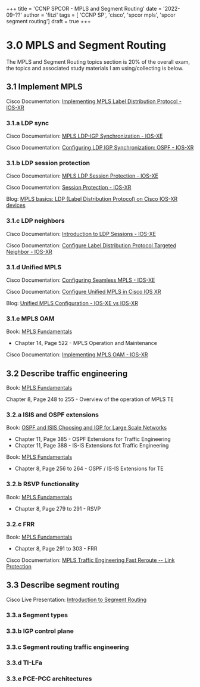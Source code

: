 +++
title = 'CCNP SPCOR - MPLS and Segment Routing'
date = '2022-09-??'
author = 'fitzi'
tags = [ 'CCNP SP', 'cisco', 'spcor mpls', 'spcor segment routing']
draft = true
+++

# 3.0 MPLS and Segment Routing

The MPLS and Segment Routing topics section is 20% of the overall exam, the topics and associated study materials I am 
using/collecting is below.

## 3.1 Implement MPLS

Cisco Documentation: [Implementing MPLS Label Distribution Protocol - IOS-XR](https://www.cisco.com/c/en/us/td/docs/routers/asr9000/software/asr9k-r6-5/mpls/configuration/guide/b-mpls-cg-asr9000-65x/b-mpls-cg-asr9000-65x_chapter_010.html)

### 3.1.a LDP sync

Cisco Documentation: [MPLS LDP-IGP Synchronization - IOS-XE](https://www.cisco.com/c/en/us/td/docs/ios/ios_xe/mpls/configuration/guide/convert/mp_ldp_book_xe/mp_ldp_igp_synch_xe.html)

Cisco Documentation: [Configuring LDP IGP Synchronization: OSPF - IOS-XR](https://www.cisco.com/c/en/us/td/docs/routers/asr9000/software/asr9k-r6-5/mpls/configuration/guide/b-mpls-cg-asr9000-65x/b-mpls-cg-asr9000-65x_chapter_010.html#ariaid-title64)


### 3.1.b LDP session protection

Cisco Documentation: [MPLS LDP Session Protection - IOS-XE](https://www.cisco.com/c/en/us/td/docs/ios/ios_xe/mpls/configuration/guide/convert/mp_ldp_book_xe/mp_ldp_sessn_prot_xe.html)

Cisco Documentation: [Session Protection - IOS-XR](https://www.cisco.com/c/en/us/td/docs/routers/asr9000/software/asr9k-r6-5/mpls/configuration/guide/b-mpls-cg-asr9000-65x/b-mpls-cg-asr9000-65x_chapter_010.html#ariaid-title16)

Blog: [MPLS basics: LDP (Label Distribution Protocol) on Cisco IOS-XR devices](https://www.thenetworkdna.com/2020/03/mpls-basics-ldp-label-distribution.html)

### 3.1.c LDP neighbors

Cisco Documentation: [Introduction to LDP Sessions - IOS-XE](https://www.cisco.com/c/en/us/td/docs/ios-xml/ios/mp_ldp/configuration/xe-17/mp-ldp-xe-17-cat8000-book/mp-ldp.html#GUID-664E5334-569F-42E7-9586-446313C66714__GUID-1309F862-8415-4E27-98BB-110C4AB79313)

Cisco Documentation: [Configure Label Distribution Protocol Targeted Neighbor - IOS-XR](https://www.cisco.com/c/en/us/td/docs/routers/asr9000/software/asr9k-r6-5/mpls/configuration/guide/b-mpls-cg-asr9000-65x/b-mpls-cg-asr9000-65x_chapter_010.html#concept_zn4_k5l_2gb)

### 3.1.d Unified MPLS

Cisco Documentation: [Configuring Seamless MPLS - IOS-XE](https://www.cisco.com/c/en/us/td/docs/switches/lan/catalyst9600/software/release/16-12/configuration_guide/mpls/b_1612_mpls_9600_cg/configuring_seamless_mpls.html#id_113143)

Cisco Documentation: [Configure Unified MPLS in Cisco IOS XR](https://www.cisco.com/c/en/us/support/docs/multiprotocol-label-switching-mpls/multiprotocol-label-switching-mpls/119191-config-unified-mpls-00.html)

Blog: [Unified MPLS Configuration - IOS-XE vs IOS-XR](https://www.thesimglish.com/2020/05/unified-mpls-configuration-ios-xe-vs.html)


### 3.1.e MPLS OAM

Book: [MPLS Fundamentals](https://www.ciscopress.com/store/mpls-fundamentals-9780133433272)

- Chapter 14, Page 522 - MPLS Operation and Maintenance

Cisco Documentation: [Implementing MPLS OAM - IOS-XR](https://www.cisco.com/c/en/us/td/docs/routers/asr9000/software/asr9k-r6-5/mpls/configuration/guide/b-mpls-cg-asr9000-65x/b-mpls-cg-asr9000-65x_chapter_01000.html)

## 3.2 Describe traffic engineering

Book: [MPLS Fundamentals](https://www.ciscopress.com/store/mpls-fundamentals-9780133433272)

Chapter 8, Page 248 to 255 - Overview of the operation of MPLS TE

### 3.2.a ISIS and OSPF extensions

Book: [OSPF and ISIS Choosing and IGP for Large Scale Networks](https://www.amazon.com.au/OSPF-Choosing-Large-Scale-Networks/dp/0321168798)

- Chapter 11, Page 385 - OSPF Extensions for Traffic Engineering
- Chapter 11, Page 388 - IS-IS Extensions fot Traffic Engineering

Book: [MPLS Fundamentals](https://www.ciscopress.com/store/mpls-fundamentals-9780133433272)

- Chapter 8, Page 256 to 264 - OSPF / IS-IS Extensions for TE

### 3.2.b RSVP functionality

Book: [MPLS Fundamentals](https://www.ciscopress.com/store/mpls-fundamentals-9780133433272)

- Chapter 8, Page 279 to 291 - RSVP

### 3.2.c FRR

Book: [MPLS Fundamentals](https://www.ciscopress.com/store/mpls-fundamentals-9780133433272)

- Chapter 8, Page 291 to 303 - FRR

Cisco Documentation: [MPLS Traffic Engineering Fast Reroute -- Link Protection](https://www.cisco.com/en/US/docs/ios/12_0st/12_0st10/feature/guide/fastrout.html)

## 3.3 Describe segment routing

Cisco Live Presentation: [Introduction to Segment Routing](https://www.ciscolive.com/c/dam/r/ciscolive/emea/docs/2019/pdf/BRKRST-2124.pdf)

### 3.3.a Segment types

### 3.3.b IGP control plane

### 3.3.c Segment routing traffic engineering

### 3.3.d TI-LFa

### 3.3.e PCE-PCC architectures

